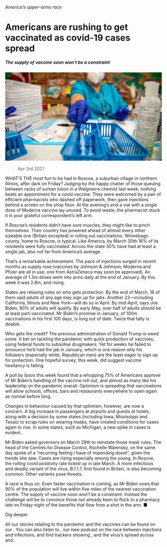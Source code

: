 ###### America’s upper-arms race

# Americans are rushing to get vaccinated as covid-19 cases spread 

##### The supply of vaccine soon won’t be a constraint 

![image](images/20210403_usp502.jpg) 

> Apr 3rd 2021 

WHAT’S THE most fun to be had in Roscoe, a suburban village in northern Illinois, after dark on Friday? Judging by the happy chatter of those queuing between racks of suntan lotion in a Walgreens chemist last week, nothing beats an appointment for a covid vaccine. They were welcomed by a pair of efficient pharmacists who dashed off paperwork, then gave injections behind a screen on the shop floor. At the evening’s end a vial with a single dose of Moderna vaccine lay unused. To avoid waste, the pharmacist stuck it in your grateful correspondent’s left arm.

If Roscoe’s residents didn’t have sore muscles, they might like to pinch themselves. Their country has powered ahead of almost every other sizeable one (Britain excepted) in rolling out vaccinations. Winnebago county, home to Roscoe, is typical. Like America, by March 30th 16% of its residents were fully vaccinated. Across the state 30% have had at least a single jab, also not far from America’s average.


That’s a remarkable achievement. The pace of injections surged in recent months as supply rose (vaccines by Johnson &amp; Johnson, Moderna and Pfizer are all in use; one from AstraZeneca may soon be approved). An average of 1.3m doses went into arms daily at the end of January. By this week it was 2.8m, and rising.

States are relaxing rules on who gets protection. By the end of March, 16 of them said adults of any age may sign up for jabs. Another 22—including California, Illinois and New York—will do so in April. By mid-April, says Joe Biden, 90% of adults will qualify. By early May, over half of adults should be at least part-vaccinated. Mr Biden’s promise in January, of 100m vaccinations in his first 100 days, is long out of date. Twice that tally is doable.

Who gets the credit? The previous administration of Donald Trump is owed some. It bet on tackling the pandemic with quick production of vaccines, using federal funds to subsidise drugmakers. Yet for weeks he failed to announce he’d had the jab in January, which is one reason why his followers (especially white, Republican men) are the least eager to sign up for protection. One hopeful survey, this week, did suggest vaccine hesitancy is falling.

A poll by Ipsos this week found that a whopping 75% of Americans approve of Mr Biden’s handling of the vaccine roll-out, and almost as many like his leadership on the pandemic overall. Optimism is spreading that vaccinations will allow schools, offices, bars and restaurants everywhere to open again as normal before long.

Changes in behaviour caused by that optimism, however, are now a concern. A big increase in passengers at airports and guests at hotels, along with a decision by some states (including Iowa, Mississippi and Texas) to scrap rules on wearing masks, have created conditions for cases again to rise. In some states, such as Michigan, a new spike in cases is evident.

Mr Biden asked governors on March 29th to reinstate those mask rules. The head of the Centres for Disease Control, Rochelle Walensky, on the same day spoke of a “recurring feeling I have of impending doom”, given the trends she saw. Cases are rising especially among the young. In Roscoe, the rolling covid positivity rate ticked up in late March. A more infectious and deadly variant of the virus, B.1.1.7, first found in Britain, is also becoming common. Other variants pose threats.

A race is thus on. Even faster vaccination is coming, as Mr Biden vows that 90% of the population will live within five miles of the nearest vaccination centre. The supply of vaccine soon won’t be a constraint. Instead the challenge will be to convince those not already keen to flock to a pharmacy late on Friday night of the benefits that flow from a shot in the arm. ■

Dig deeper

All our stories relating to the pandemic and the vaccines can be found on our . You can also listen to , our new podcast on the race between injections and infections, and find trackers showing ,  and the virus’s spread across  and .

